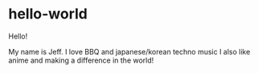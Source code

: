 hello-world
===========

Hello!

My name is Jeff. I love BBQ and japanese/korean techno music
I also like anime and making a difference in the world!

